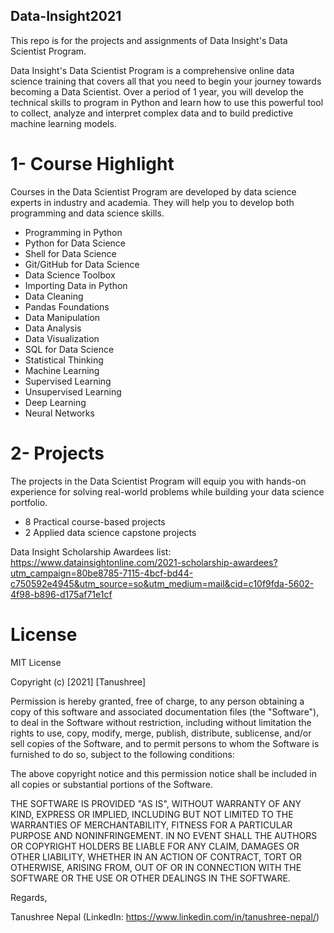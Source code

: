 ## Data-Insight2021

This repo is for the projects and assignments of Data Insight's Data Scientist Program.

Data Insight's Data Scientist Program is a comprehensive online data science training that covers all that you need to begin your journey towards becoming a Data Scientist. Over a period of 1 year, you will develop the technical skills to program in Python and learn how to use this powerful tool to collect, analyze and interpret complex data and to build predictive machine learning models.

# 1- Course Highlight

Courses in the Data Scientist Program are developed by data science experts in industry and academia. They will help you to develop both programming and data science skills.

- Programming in Python
- Python for Data Science
- Shell for Data Science
- Git/GitHub for Data Science
- Data Science Toolbox
- Importing Data in Python
- Data Cleaning
- Pandas Foundations
- Data Manipulation
- Data Analysis
- Data Visualization
- SQL for Data Science
- Statistical Thinking
- Machine Learning
- Supervised Learning
- Unsupervised Learning
- Deep Learning
- Neural Networks

# 2- Projects

The projects in the Data Scientist Program will equip you with hands-on experience for solving real-world problems while building your data science portfolio.

- 8 Practical course-based projects
- 2 Applied data science capstone projects

Data Insight Scholarship Awardees list: https://www.datainsightonline.com/2021-scholarship-awardees?utm_campaign=80be8785-7115-4bcf-bd44-c750592e4945&utm_source=so&utm_medium=mail&cid=c10f9fda-5602-4f98-b896-d175af71e1cf


# License

MIT License

Copyright (c) [2021] [Tanushree]

Permission is hereby granted, free of charge, to any person obtaining a copy
of this software and associated documentation files (the "Software"), to deal
in the Software without restriction, including without limitation the rights
to use, copy, modify, merge, publish, distribute, sublicense, and/or sell
copies of the Software, and to permit persons to whom the Software is
furnished to do so, subject to the following conditions:

The above copyright notice and this permission notice shall be included in all
copies or substantial portions of the Software.

THE SOFTWARE IS PROVIDED "AS IS", WITHOUT WARRANTY OF ANY KIND, EXPRESS OR
IMPLIED, INCLUDING BUT NOT LIMITED TO THE WARRANTIES OF MERCHANTABILITY,
FITNESS FOR A PARTICULAR PURPOSE AND NONINFRINGEMENT. IN NO EVENT SHALL THE
AUTHORS OR COPYRIGHT HOLDERS BE LIABLE FOR ANY CLAIM, DAMAGES OR OTHER
LIABILITY, WHETHER IN AN ACTION OF CONTRACT, TORT OR OTHERWISE, ARISING FROM,
OUT OF OR IN CONNECTION WITH THE SOFTWARE OR THE USE OR OTHER DEALINGS IN THE
SOFTWARE.


Regards, 

Tanushree Nepal
(LinkedIn: https://www.linkedin.com/in/tanushree-nepal/)